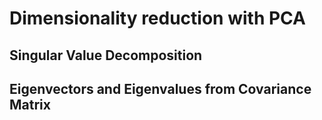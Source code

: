 # Dimensionality reduction with PCA


## Singular Value Decomposition


## Eigenvectors and Eigenvalues from Covariance Matrix
